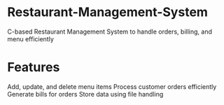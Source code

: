 # Restaurant-Management-System
 C-based Restaurant Management System to handle orders, billing, and menu efficiently

# Features
Add, update, and delete menu items
Process customer orders efficiently
Generate bills for orders
Store data using file handling
